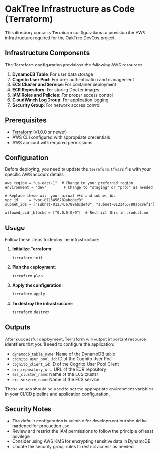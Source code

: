 # OakTree Infrastructure as Code (Terraform)

This directory contains Terraform configurations to provision the AWS infrastructure required for the OakTree DevOps project.

## Infrastructure Components

The Terraform configuration provisions the following AWS resources:

1. **DynamoDB Table**: For user data storage
2. **Cognito User Pool**: For user authentication and management
3. **ECS Cluster and Service**: For container deployment
4. **ECR Repository**: For storing Docker images
5. **IAM Roles and Policies**: For proper access control
6. **CloudWatch Log Group**: For application logging
7. **Security Group**: For network access control

## Prerequisites

- [Terraform](https://www.terraform.io/downloads.html) (v1.0.0 or newer)
- AWS CLI configured with appropriate credentials
- AWS account with required permissions

## Configuration

Before deploying, you need to update the `terraform.tfvars` file with your specific AWS account details:

```hcl
aws_region = "us-east-1"  # Change to your preferred region
environment = "dev"        # Change to "staging" or "prod" as needed

# Replace these with your actual VPC and subnet IDs
vpc_id     = "vpc-0123456789abcdef0"
subnet_ids = ["subnet-0123456789abcdef0", "subnet-0123456789abcdef1"]

allowed_cidr_blocks = ["0.0.0.0/0"]  # Restrict this in production
```

## Usage

Follow these steps to deploy the infrastructure:

1. **Initialize Terraform**:
   ```bash
   terraform init
   ```

2. **Plan the deployment**:
   ```bash
   terraform plan
   ```

3. **Apply the configuration**:
   ```bash
   terraform apply
   ```

4. **To destroy the infrastructure**:
   ```bash
   terraform destroy
   ```

## Outputs

After successful deployment, Terraform will output important resource identifiers that you'll need to configure the application:

- `dynamodb_table_name`: Name of the DynamoDB table
- `cognito_user_pool_id`: ID of the Cognito User Pool
- `cognito_client_id`: ID of the Cognito User Pool Client
- `ecr_repository_url`: URL of the ECR repository
- `ecs_cluster_name`: Name of the ECS cluster
- `ecs_service_name`: Name of the ECS service

These values should be used to set the appropriate environment variables in your CI/CD pipeline and application configuration.

## Security Notes

- The default configuration is suitable for development but should be hardened for production use
- Review and restrict the IAM permissions to follow the principle of least privilege
- Consider using AWS KMS for encrypting sensitive data in DynamoDB
- Update the security group rules to restrict access as needed